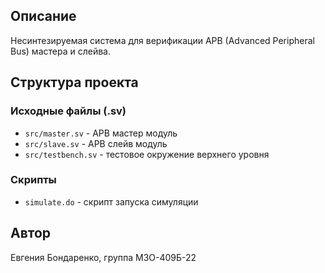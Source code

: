 ## Описание
Несинтезируемая система для верификации APB (Advanced Peripheral Bus) мастера и слейва.

## Структура проекта

### Исходные файлы (.sv)
- `src/master.sv` - APB мастер модуль
- `src/slave.sv` - APB слейв модуль  
- `src/testbench.sv` - тестовое окружение верхнего уровня

### Скрипты
- `simulate.do` - скрипт запуска симуляции
## Автор
Евгения Бондаренко, группа МЗО-409Б-22
